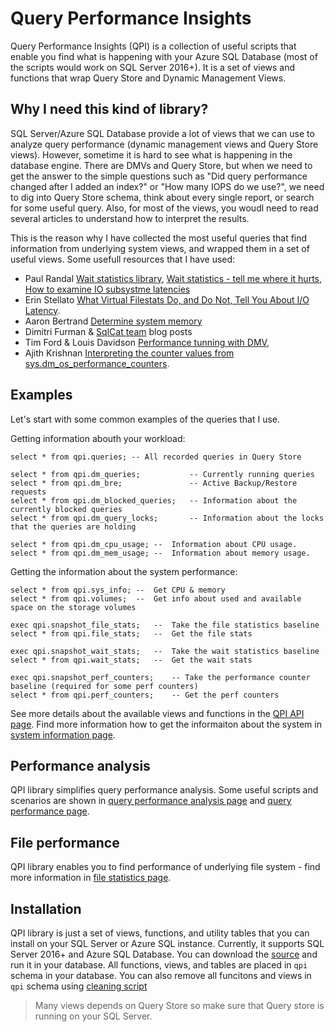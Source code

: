 # Query Performance Insights

Query Performance Insights (QPI) is a collection of useful scripts that enable you find what is happening with your Azure SQL Database (most of the scripts would work on SQL Server 2016+). It is a set of views and functions that wrap Query Store and Dynamic Management Views.

## Why I need this kind of library?

SQL Server/Azure SQL Database provide a lot of views that we can use to analyze query performance (dynamic management views and Query Store views). However, sometime it is hard to see what is happening in the database engine. There are DMVs and Query Store, but when we need to get the answer to the simple questions such as "Did query performance changed after I added an index?" or "How many IOPS do we use?", we need to dig into Query Store schema, think about every single report, or search for some useful query. Also, for most of the views, you woudl need to read several articles to understand how to interpret the results.

This is the reason why I have collected the most useful queries that find information from underlying system views, and wrapped them in a set of useful views. Some usefull resources that I have used:

 - Paul Randal [Wait statistics library](https://www.sqlskills.com/help/waits/), [Wait statistics - tell me where it hurts](https://www.sqlskills.com/blogs/paul/wait-statistics-or-please-tell-me-where-it-hurts/), [How to examine IO subsystme latencies](https://www.sqlskills.com/blogs/paul/how-to-examine-io-subsystem-latencies-from-within-sql-server/)
 - Erin Stellato [What Virtual Filestats Do, and Do Not, Tell You About I/O Latency](https://sqlperformance.com/2013/10/t-sql-queries/io-latency).
 - Aaron Bertrand [Determine system memory](https://www.mssqltips.com/sqlservertip/2393/determine-sql-server-memory-use-by-database-and-object/)
 - Dimitri Furman & [SqlCat team](https://blogs.msdn.microsoft.com/sqlcat/) blog posts
 - Tim Ford & Louis Davidson [Performance tunning with DMV](https://www.red-gate.com/library/performance-tuning-with-sql-server-dynamic-management-views), 
 - Ajith Krishnan [Interpreting the counter values from sys.dm_os_performance_counters](https://blogs.msdn.microsoft.com/psssql/2013/09/23/interpreting-the-counter-values-from-sys-dm_os_performance_counters/).

## Examples

Let's start with some common examples of the queries that I use.

Getting information abouth your workload:
```
select * from qpi.queries; -- All recorded queries in Query Store

select * from qpi.dm_queries;           -- Currently running queries
select * from qpi.dm_bre;               -- Active Backup/Restore requests
select * from qpi.dm_blocked_queries;   -- Information about the currently blocked queries
select * from qpi.dm_query_locks;       -- Information about the locks that the queries are holding

select * from qpi.dm_cpu_usage; --  Information about CPU usage.
select * from qpi.dm_mem_usage; --  Information about memory usage.
```

Getting the information about the system performance:
```
select * from qpi.sys_info; --  Get CPU & memory
select * from qpi.volumes;  --  Get info about used and available space on the storage volumes

exec qpi.snapshot_file_stats;   --  Take the file statistics baseline
select * from qpi.file_stats;   --  Get the file stats

exec qpi.snapshot_wait_stats;   --  Take the wait statistics baseline
select * from qpi.wait_stats;   --  Get the wait stats

exec qpi.snapshot_perf_counters;    -- Take the performance counter baseline (required for some perf counters)
select * from qpi.perf_counters;    -- Get the perf counters
```

See more details about the available views and functions in the [QPI API page](doc/Api.md). Find more information how to get the informaiton about the system in [system information page](doc/SystemInfo.md).

## Performance analysis

QPI library simplifies query performance analysis. Some useful scripts and scenarios are shown in [query performance analysis page](doc/QueryPerformanceAnalisys.md) and [query performance page](doc/QueryStatistics.md).

## File performance

QPI library enables you to find performance of underlying file system - find more information in [file statistics page](doc/FileStatistics.md).

## Installation
QPI library is just a set of views, functions, and utility tables that you can install on your SQL Server or Azure SQL instance. Currently, it supports SQL Server 2016+ and Azure SQL Database.
You can download the [source](https://raw.githubusercontent.com/JocaPC/qpi/master/src/qpi.sql) and run it in your database. All functions, views, and tables are placed in `qpi` schema in your database. You can also remove all funcitons and views in `qpi` schema using [cleaning script](https://raw.githubusercontent.com/JocaPC/qpi/master/src/qpi.clean.sql)

> Many views depends on Query Store so make sure that Query store is running on your SQL Server.